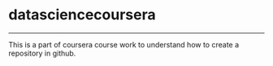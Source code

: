 # datasciencecoursera
----------------------------------------------------------------------------------------------------
This is a part of coursera course work to understand how to create a repository in github.
